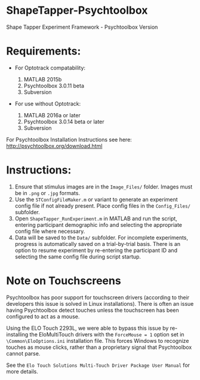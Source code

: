 # ShapeTapper-Psychtoolbox
Shape Tapper Experiment Framework - Psychtoolbox Version

# Requirements:
* For Optotrack compatability:
  1. MATLAB 2015b
  2. Psychtoolbox 3.0.11 beta
  3. Subversion

* For use without Optotrack:
  1. MATLAB 2016a or later
  2. Psychtoolbox 3.0.14 beta or later
  3. Subversion

For Psychtoolbox Installation Instructions see here:
http://psychtoolbox.org/download.html

# Instructions:
1. Ensure that stimulus images are in the `Image_Files/` folder. Images must be in `.png` or `.jpg` formats.
2. Use the `STConfigFileMaker.m` or variant to generate an experiment config file if not already present. Place config files in the `Config_Files/` subfolder.
3. Open `ShapeTapper_RunExperiment.m` in MATLAB and run the script, entering participant demographic info and selecting the appropriate config file where necessary.
4. Data will be saved to the `Data/` subfolder. For incomplete experiments, progress is automatically saved on a trial-by-trial basis. There is an option to resume experiment by re-entering the participant ID and selecting the same config file during script startup.

# Note on Touchscreens
Psychtoolbox has poor support for touchscreen drivers (according to their developers this issue is solved in Linux installations). There is often an issue having Psychtoolbox detect touches unless the touchscreen has been configured to act as a mouse.

Using the ELO Touch 2293L, we were able to bypass this issue by re-installing the EloMultiTouch drivers with the `ForceMouse = 1` option set in `\Common\EloOptions.ini` installation file. This forces Windows to recognize touches as mouse clicks, rather than a proprietary signal that Psychtoolbox cannot parse.

See the `Elo Touch Solutions Multi-Touch Driver Package User Manual` for more details.
